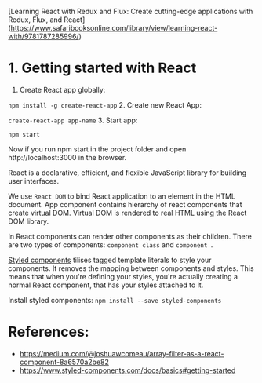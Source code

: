 
[Learning React with Redux and Flux: Create cutting-edge applications with Redux, Flux, and React]
(https://www.safaribooksonline.com/library/view/learning-react-with/9781787285996/)


# 1. Getting started with React

1. Create React app globally:

  ``
npm install -g create-react-app
``
2. Create new React App:

  ``
create-react-app app-name
``
3. Start app:

  ``npm start``

Now if you run npm start in the project folder and open http://localhost:3000 in the browser.

React is a declarative, efficient, and flexible JavaScript library for building user interfaces.

We use ``React DOM`` to bind React application to an element in the HTML document. App component contains hierarchy of react components that create virtual DOM. Virtual DOM is rendered to real HTML using the React DOM library.

In React components can render other components as their children. There are two types of components: ``component class`` and ``component ``.

[Styled components](https://github.com/styled-components/styled-components) tilises tagged template literals to style your components. It removes the mapping between components and styles. This means that when you're defining your styles, you're actually creating a normal React component, that has your styles attached to it.

Install styled components:
``
npm install --save styled-components
``

# References:
- https://medium.com/@joshuawcomeau/array-filter-as-a-react-component-8a6570a2be82
- https://www.styled-components.com/docs/basics#getting-started
